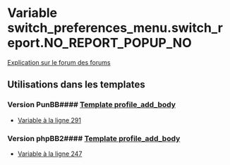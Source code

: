 # Variable switch_preferences_menu.switch_report.NO_REPORT_POPUP_NO
[Explication sur le forum des forums](http://forum.forumactif.com/t294113-listing-des-variables#switch_preferences_menu.switch_report.NO_REPORT_POPUP_NO)
## Utilisations dans les templates
### Version PunBB#### [Template profile_add_body](punbb/profile_add_body.md)
* [Variable à la ligne 291](../punbb/profile_add_body.tpl#L291)
### Version phpBB2#### [Template profile_add_body](subsilver/profile_add_body.md)
* [Variable à la ligne 247](../subsilver/profile_add_body.tpl#L247)